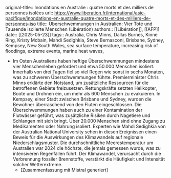original-title:: Inondations en Australie : quatre morts et des milliers de personnes isolées
url:: https://www.liberation.fr/international/asie-pacifique/inondations-en-australie-quatre-morts-et-des-milliers-de-personnes-iso
title:: Überschwemmungen in Australien: Vier Tote und Tausende isolierte Menschen (Libération)
authors:: [[Libération]], [[AFP]]
date:: [[2025-05-23]]
tags:: Australia, Chris Minns, Dallas Burnes, Kinne Ring, Kristy Mcbain, Mahdi Sedighkia, Steve Bernasconi,  Brisbane, Sydney, Kempsey, New South Wales, sea surface temperature, increasing risk of floodings, extreme events, marine heat waves,

- Im Osten Australiens haben heftige Überschwemmungen mindestens vier Menschenleben gefordert und etwa 50.000 Menschen isoliert. Innerhalb von drei Tagen fiel so viel Regen wie sonst in sechs Monaten, was zu schweren Überschwemmungen führte. Premierminister Chris Minns erklärte den Notstand, um zusätzliche Ressourcen für die betroffenen Gebiete freizusetzen. Rettungskräfte setzten Helikopter, Boote und Drohnen ein, um mehr als 600 Menschen zu evakuieren. In Kempsey, einer Stadt zwischen Brisbane und Sydney, wurden die Bewohner überraschend von den Fluten eingeschlossen. Die Überschwemmungen haben auch zu einer Kontamination der Flutwässer geführt, was zusätzliche Risiken durch Nagetiere und Schlangen mit sich bringt. Über 20.000 Menschen sind ohne Zugang zu Medikamenten oder Nahrung isoliert. Experten wie Mahdi Sedighkia von der Australian National University sehen in diesen Ereignissen einen Beweis für die Auswirkungen des Klimawandels auf regionale Niederschlagsmuster. Die durchschnittliche Meerestemperatur um Australien war 2024 die höchste, die jemals gemessen wurde, was zu intensiveren Regenfällen führt. Der Klimawandel, verursacht durch die Verbrennung fossiler Brennstoffe, verstärkt die Häufigkeit und Intensität solcher Wetterextreme.
	- [Zusammenfassung mit Mistral generiert]